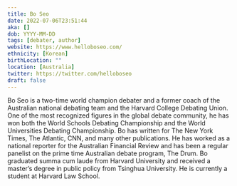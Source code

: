 ```yaml
---
title: Bo Seo
date: 2022-07-06T23:51:44
aka: []
dob: YYYY-MM-DD
tags: [debater, author]
website: https://www.helloboseo.com/
ethnicity: [Korean]
birthLocation: ""
location: [Australia]
twitter: https://twitter.com/helloboseo
draft: false
---
```


Bo Seo is a two-time world champion debater and a former coach of the Australian national debating team and the Harvard College Debating Union. One of the most recognized figures in the global debate community, he has won both the World Schools Debating Championship and the World Universities Debating Championship. Bo has written for The New York Times, The Atlantic, CNN, and many other publications. He has worked as a national reporter for the Australian Financial Review and has been a regular panelist on the prime time Australian debate program, The Drum. Bo graduated summa cum laude from Harvard University and received a master’s degree in public policy from Tsinghua University. He is currently a student at Harvard Law School.